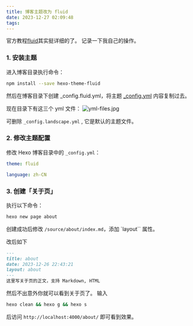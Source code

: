 ```yaml
---
title: 博客主题改为 fluid
date: 2023-12-27 02:09:48
tags:
---
```


官方教程[fluid](https://hexo.fluid-dev.com/docs/start)其实挺详细的了。
记录一下我自己的操作。

### 1. 安装主题
进入博客目录执行命令：
```bash
npm install --save hexo-theme-fluid
```
然后在博客目录下创建 _config.fluid.yml，将主题 [_config.yml](https://github.com/fluid-dev/hexo-theme-fluid/blob/master/_config.yml) 内容复制过去。

现在目录下有这三个 yml 文件：
![yml-files.jpg](/images/Modify-theme/yml-files.jpg)

可删除 `_config.landscape.yml` , 它是默认的主题文件。

### 2. 修改主题配置

修改 Hexo 博客目录中的 `_config.yml`：
```yml
theme: fluid

language: zh-CN
```

### 3. 创建「关于页」

执行以下命令：
```bash
hexo new page about
```

创建成功后修改 `/source/about/index.md`，添加 `layout`` 属性。

改后如下

```md
---
title: about
date: 2023-12-26 22:43:21
layout: about
---
这里写关于页的正文，支持 Markdown, HTML
```
然后不出意外你就可以看到关于页了。
输入
```bash
hexo clean && hexo g && hexo s
```

后访问 `http://localhost:4000/about/` 即可看到效果。
